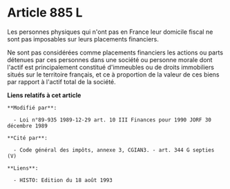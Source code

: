 # Article 885 L

Les personnes physiques qui n'ont pas en France leur domicile fiscal ne sont pas imposables sur leurs placements financiers.

Ne sont pas considérées comme placements financiers les actions ou parts détenues par ces personnes dans une société ou
personne morale dont l'actif est principalement constitué d'immeubles ou de droits immobiliers situés sur le territoire
français, et ce à proportion de la valeur de ces biens par rapport à l'actif total de la société.

**Liens relatifs à cet article**

	**Modifié par**:

	  - Loi n°89-935 1989-12-29 art. 10 III Finances pour 1990 JORF 30 décembre 1989

	**Cité par**:

	  - Code général des impôts, annexe 3, CGIAN3. - art. 344 G septies (V)

	**Liens**:

	  - HISTO: Edition du 18 août 1993
